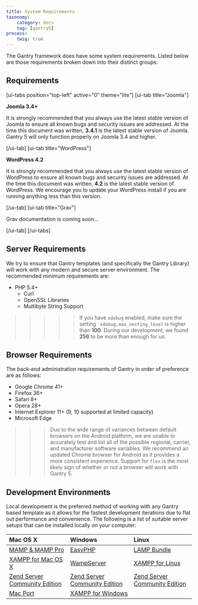 ```yaml
---
title: System Requirements
taxonomy:
    category: docs
    tag: [gantry5]
process:
    twig: true
---
```


The Gantry framework does have some system requirements. Listed below are those requirements broken down into their distinct groups:

Requirements
-------------------

[ui-tabs position="top-left" active="0" theme="lite"]
[ui-tab title="Joomla"]

**Joomla 3.4+**

It is strongly recommended that you always use the latest stable version of Joomla to ensure all known bugs and security issues are addressed. At the time this document was written, **3.4.1** is the latest stable version of Joomla. Gantry 5 will only function properly on Joomla 3.4 and higher.

[/ui-tab]
[ui-tab title="WordPress"]

**WordPress 4.2**

It is strongly recommended that you always use the latest stable version of WordPress to ensure all known bugs and security issues are addressed. At the time this document was written, **4.2** is the latest stable version of WordPress. We encourage you to update your WordPress install if you are running anything less than this version.

[/ui-tab]
[ui-tab title="Grav"]

Grav documentation is coming soon...

[/ui-tab]
[/ui-tabs]

## Server Requirements

We try to ensure that Gantry templates (and specifically the Gantry Library) will work with any modern and secure server environment. The recommended minimum requirements are:

* PHP 5.4+
    * Curl
    * OpenSSL Libraries
    * Multibyte String Support

>>>>> If you have `xdebug` enabled, make sure the setting ` xdebug.max_nesting_level` is higher than **100**. During our development, we found **256** to be more than enough for us.

## Browser Requirements

The back-end administration requirements of Gantry in order of preference are as follows:

* Google Chrome 41+
* Firefox 36+
* Safari 8+
* Opera 28+
* Internet Explorer 11+ (9, 10 supported at limited capacity)
* Microsoft Edge

>>> Due to the wide range of variances between default browsers on the Android platform, we are unable to accurately test and list all of the possible regional, carrier, and manufacturer software variables. We recommend an updated Chrome browser for Android as it provides a more consistent experience. Support for `flex` is the most likely sign of whether or not a browser will work with Gantry 5.

## Development Environments

Local development is the preferred method of working with any Gantry based template as it allows for the fastest development iterations due to flat out performance and convenience. The following is a list of suitable server setups that can be installed locally on your computer:


| Mac OS X                                                                                              | Windows                                                                     | Linux                                                                       |
| :-----                                                                                                | :-----                                                                      | :-----                                                                      |
| [MAMP & MAMP Pro](http://www.mamp.info/)                                                              | [EasyPHP](http://www.easyphp.org/)                                          | [LAMP Bundle](http://en.wikipedia.org/wiki/LAMP_(software_bundle))          |
| [XAMPP for Mac OS X](http://www.apachefriends.org/en/xampp-macosx.html)                               | [WampServer](http://www.wampserver.com/en/)                                 | [XAMPP for Linux](http://www.apachefriends.org/en/xampp-linux.html)         |
| [Zend Server Community Edition](http://www.zend.com/en/products/server-ce/)                           | [Zend Server Community Edition](http://www.zend.com/en/products/server-ce/) | [Zend Server Community Edition](http://www.zend.com/en/products/server-ce/) |
| [Mac Port](http://www.techiecorner.com/174/how-to-install-apache-php-mysql-with-macport-in-mac-os-x/) | [XAMPP for Windows](http://www.apachefriends.org/en/xampp-windows.html)     |                                                                             |


